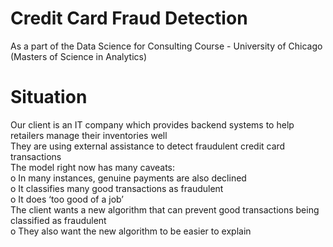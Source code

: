# Credit Card Fraud Detection
As a part of the Data Science for Consulting Course - University of Chicago (Masters of Science in Analytics) 

# Situation
Our client is an IT company which provides backend systems to help retailers manage their inventories well
<br/>
They are using external assistance to detect fraudulent credit card transactions 
<br/>
The model right now has many caveats:
<br/>
  o	In many instances, genuine payments are also declined
  <br/>
  o	It classifies many good transactions as fraudulent
  <br/>
  o	It does ‘too good of a job’
  <br/>
The client wants a new algorithm that can prevent good transactions being classified as fraudulent
<br/>
  o	They also want the new algorithm to be easier to explain
